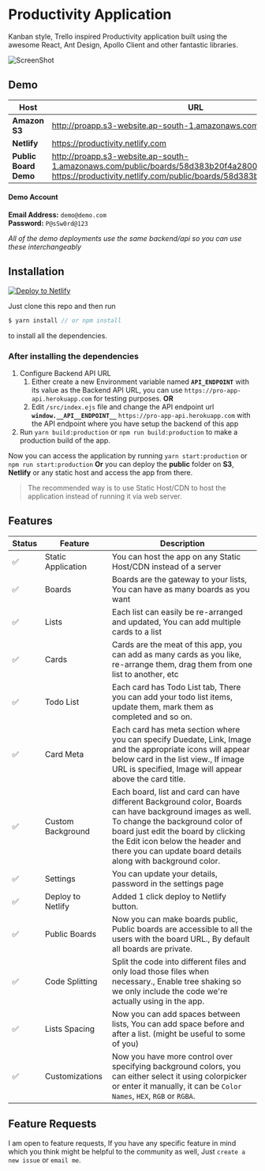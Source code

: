 # Productivity Application

Kanban style, Trello inspired Productivity application built using the awesome React, Ant Design, Apollo Client and other fantastic libraries.



![ScreenShot](https://s3.ap-south-1.amazonaws.com/productivityapp/screenshot-3.png?ref=1)


## Demo


Host | URL
------------ | -------------
**Amazon S3** | http://proapp.s3-website.ap-south-1.amazonaws.com
**Netlify** | https://productivity.netlify.com
**Public Board Demo** | http://proapp.s3-website.ap-south-1.amazonaws.com/public/boards/58d383b20f4a2800178ef63e <br /> https://productivity.netlify.com/public/boards/58d383b20f4a2800178ef63e


#### Demo Account

**Email Address:** `demo@demo.com`  
**Password:** `P@sSw0rd@123`


*All of the demo deployments use the same backend/api so you can use these interchangeably*


## Installation

[![Deploy to Netlify](https://www.netlify.com/img/deploy/button.svg)](https://app.netlify.com/start/deploy?repository=https://github.com/dhruv-kumar-jha/productivity-frontend)


Just clone this repo and then run

```javascript
$ yarn install // or npm install
```

to install all the dependencies.


### After installing the dependencies


1. Configure Backend API URL
	1. Either create a new Environment variable named **`API_ENDPOINT`** with its value as the Backend API URL, you can use `https://pro-app-api.herokuapp.com` for testing purposes. **OR**
	2. Edit `/src/index.ejs` file and change the API endpoint url **`window.__API__ENDPOINT__`** `https://pro-app-api.herokuapp.com` with the API endpoint where you have setup the backend of this app
2. Run `yarn build:production` or `npm run build:production` to make a production build of the app.


Now you can access the application by running `yarn start:production` or `npm run start:production`
**Or** you can deploy the **public** folder on **S3**, **Netlify** or any static host and access the app from there.

> The recommended way is to use Static Host/CDN to host the application instead of running it via web server.


## Features

Status | Feature | Description
------------ | ------------ | -------------
:white_check_mark: | Static Application | You can host the app on any Static Host/CDN instead of a server
:white_check_mark: | Boards | Boards are the gateway to your lists, You can have as many boards as you want
:white_check_mark: | Lists | Each list can easily be re-arranged and updated, You can add multiple cards to a list
:white_check_mark: | Cards | Cards are the meat of this app, you can add as many cards as you like, re-arrange them, drag them from one list to another, etc
:white_check_mark: | Todo List | Each card has Todo List tab, There you can add your todo list items, update them, mark them as completed and so on.
:white_check_mark: | Card Meta | Each card has meta section where you can specify Duedate, Link, Image and the appropriate icons will appear below card in the list view., If image URL is specified, Image will appear above the card title.
:white_check_mark: | Custom Background | Each board, list and card can have different Background color, Boards can have background images as well. To change the background color of board just edit the board by clicking the Edit icon below the header and there you can update board details along with background color.
:white_check_mark: | Settings | You can update your details, password in the settings page
:white_check_mark: | Deploy to Netlify | Added 1 click deploy to Netlify button.
:white_check_mark: | Public Boards | Now you can make boards public, Public boards are accessible to all the users with the board URL., By default all boards are private.
:white_check_mark: | Code Splitting | Split the code into different files and only load those files when necessary., Enable tree shaking so we only include the code we're actually using in the app.
:white_check_mark: | Lists Spacing | Now you can add spaces between lists, You can add space before and after a list. (might be useful to some of you)
:white_check_mark: | Customizations | Now you have more control over specifying background colors, you can either select it using colorpicker or enter it manually, it can be `Color Names`, `HEX`, `RGB` or `RGBA`.


## Feature Requests

I am open to feature requests, If you have any specific feature in mind which you think might be helpful to the community as well, Just `create a new issue` or `email me`.

